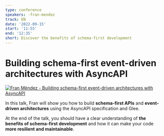 ```yaml
---
type: conference
speakers: -fran-mendez
track: EN
date: '2022-09-15'
start: '11:55'
end: '12:35'
short: Discover the benefits of schema-first development
---
```


# Building schema-first event-driven architectures with AsyncAPI

[![Fran Méndez - Building schema-first event-driven architectures with AsyncAPI](https://img.youtube.com/vi/HeokavFSB2A/0.jpg)](https://www.youtube.com/watch?v=HeokavFSB2A&list=PL3hoUDjLa7eQfYOEmuQNG8he3AeOeWaz8&index=19)

In this talk, Fran will show you how to build **schema-first APIs** and **event-driven architectures** using the AsyncAPI specification and Glee.

At the end of the talk, you should have a clear understanding of **the benefits of schema-first development** and how it can make your code **more resilient and maintainable**.



